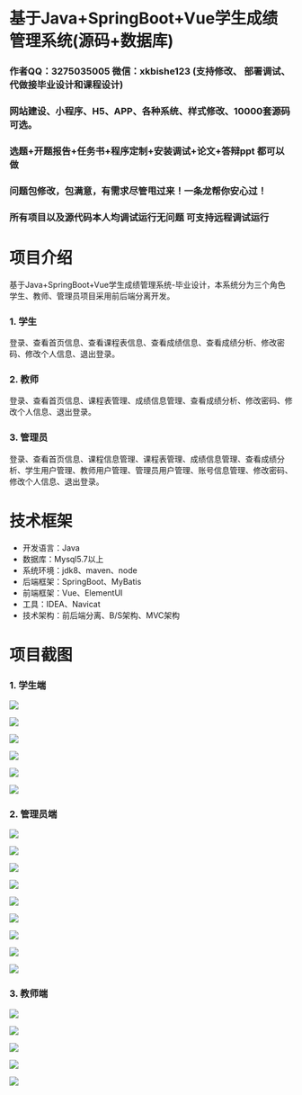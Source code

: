 # 基于Java+SpringBoot+Vue学生成绩管理系统(源码+数据库)

### 作者QQ：3275035005 微信：xkbishe123 (支持修改、 部署调试、 代做接毕业设计和课程设计)

### 网站建设、小程序、H5、APP、各种系统、样式修改、10000套源码可选。

### 选题+开题报告+任务书+程序定制+安装调试+论文+答辩ppt 都可以做

### 问题包修改，包满意，有需求尽管甩过来！一条龙帮你安心过！

### 所有项目以及源代码本人均调试运行无问题 可支持远程调试运行

# 项目介绍
基于Java+SpringBoot+Vue学生成绩管理系统-毕业设计，本系统分为三个角色学生、教师、管理员项目采用前后端分离开发。

### 1. 学生

登录、查看首页信息、查看课程表信息、查看成绩信息、查看成绩分析、修改密码、修改个人信息、退出登录。

### 2. 教师

登录、查看首页信息、课程表管理、成绩信息管理、查看成绩分析、修改密码、修改个人信息、退出登录。

### 3. 管理员

登录、查看首页信息、课程信息管理、课程表管理、成绩信息管理、查看成绩分析、学生用户管理、教师用户管理、管理员用户管理、账号信息管理、修改密码、修改个人信息、退出登录。

# 技术框架
- 开发语言：Java
- 数据库：Mysql5.7以上
- 系统环境：jdk8、maven、node
- 后端框架：SpringBoot、MyBatis
- 前端框架：Vue、ElementUI
- 工具：IDEA、Navicat
- 技术架构：前后端分离、B/S架构、MVC架构
# 项目截图

### 1. 学生端

![](image/A1.png)

![](image/A2.png)

![](image/A3.png)

![](image/A4.png)

![](image/A5.png)

![](image/A6.png)

### 2. 管理员端

![](image/C1.png)

![](image/C2.png)

![](image/C3.png)

![](image/C4.png)

![](image/C5.png)

![](image/C6.png)

![](image/C7.png)

![](image/C8.png)

![](image/C9.png)

### 3. 教师端

![](image/B1.png)

![](image/B2.png)

![](image/B3.png)

![](image/B4.png)

![](image/B5.png)

